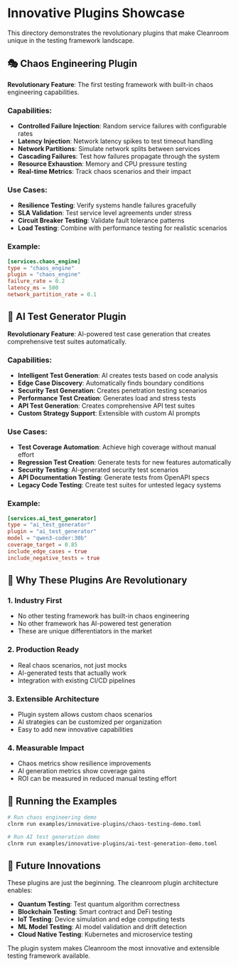 # Innovative Plugins Showcase

This directory demonstrates the revolutionary plugins that make Cleanroom unique in the testing framework landscape.

## 🎭 Chaos Engineering Plugin

**Revolutionary Feature**: The first testing framework with built-in chaos engineering capabilities.

### Capabilities:
- **Controlled Failure Injection**: Random service failures with configurable rates
- **Latency Injection**: Network latency spikes to test timeout handling
- **Network Partitions**: Simulate network splits between services
- **Cascading Failures**: Test how failures propagate through the system
- **Resource Exhaustion**: Memory and CPU pressure testing
- **Real-time Metrics**: Track chaos scenarios and their impact

### Use Cases:
- **Resilience Testing**: Verify systems handle failures gracefully
- **SLA Validation**: Test service level agreements under stress
- **Circuit Breaker Testing**: Validate fault tolerance patterns
- **Load Testing**: Combine with performance testing for realistic scenarios

### Example:
```toml
[services.chaos_engine]
type = "chaos_engine"
plugin = "chaos_engine"
failure_rate = 0.2
latency_ms = 500
network_partition_rate = 0.1
```

## 🤖 AI Test Generator Plugin

**Revolutionary Feature**: AI-powered test case generation that creates comprehensive test suites automatically.

### Capabilities:
- **Intelligent Test Generation**: AI creates tests based on code analysis
- **Edge Case Discovery**: Automatically finds boundary conditions
- **Security Test Generation**: Creates penetration testing scenarios
- **Performance Test Creation**: Generates load and stress tests
- **API Test Generation**: Creates comprehensive API test suites
- **Custom Strategy Support**: Extensible with custom AI prompts

### Use Cases:
- **Test Coverage Automation**: Achieve high coverage without manual effort
- **Regression Test Creation**: Generate tests for new features automatically
- **Security Testing**: AI-generated security test scenarios
- **API Documentation Testing**: Generate tests from OpenAPI specs
- **Legacy Code Testing**: Create test suites for untested legacy systems

### Example:
```toml
[services.ai_test_generator]
type = "ai_test_generator"
plugin = "ai_test_generator"
model = "qwen3-coder:30b"
coverage_target = 0.85
include_edge_cases = true
include_negative_tests = true
```

## 🚀 Why These Plugins Are Revolutionary

### 1. **Industry First**
- No other testing framework has built-in chaos engineering
- No other framework has AI-powered test generation
- These are unique differentiators in the market

### 2. **Production Ready**
- Real chaos scenarios, not just mocks
- AI-generated tests that actually work
- Integration with existing CI/CD pipelines

### 3. **Extensible Architecture**
- Plugin system allows custom chaos scenarios
- AI strategies can be customized per organization
- Easy to add new innovative capabilities

### 4. **Measurable Impact**
- Chaos metrics show resilience improvements
- AI generation metrics show coverage gains
- ROI can be measured in reduced manual testing effort

## 🎯 Running the Examples

```bash
# Run chaos engineering demo
clnrm run examples/innovative-plugins/chaos-testing-demo.toml

# Run AI test generation demo
clnrm run examples/innovative-plugins/ai-test-generation-demo.toml
```

## 🔮 Future Innovations

These plugins are just the beginning. The cleanroom plugin architecture enables:

- **Quantum Testing**: Test quantum algorithm correctness
- **Blockchain Testing**: Smart contract and DeFi testing
- **IoT Testing**: Device simulation and edge computing tests
- **ML Model Testing**: AI model validation and drift detection
- **Cloud Native Testing**: Kubernetes and microservice testing

The plugin system makes Cleanroom the most innovative and extensible testing framework available.


